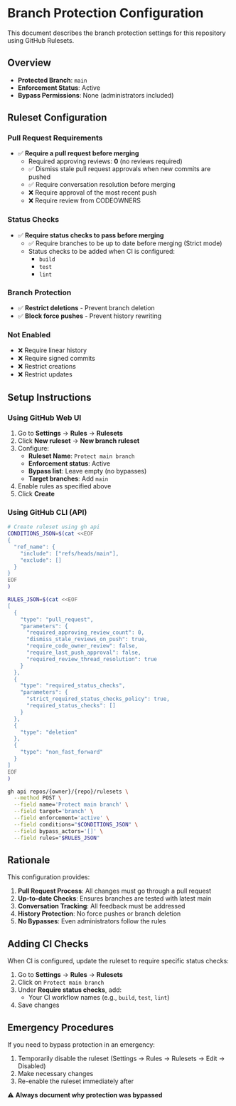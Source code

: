 # Branch Protection Configuration

This document describes the branch protection settings for this repository using GitHub Rulesets.

## Overview

- **Protected Branch**: `main`
- **Enforcement Status**: Active
- **Bypass Permissions**: None (administrators included)

## Ruleset Configuration

### Pull Request Requirements

- ✅ **Require a pull request before merging**
  - Required approving reviews: **0** (no reviews required)
  - ✅ Dismiss stale pull request approvals when new commits are pushed
  - ✅ Require conversation resolution before merging
  - ❌ Require approval of the most recent push
  - ❌ Require review from CODEOWNERS

### Status Checks

- ✅ **Require status checks to pass before merging**
  - ✅ Require branches to be up to date before merging (Strict mode)
  - Status checks to be added when CI is configured:
    - `build`
    - `test`
    - `lint`

### Branch Protection

- ✅ **Restrict deletions** - Prevent branch deletion
- ✅ **Block force pushes** - Prevent history rewriting

### Not Enabled

- ❌ Require linear history
- ❌ Require signed commits
- ❌ Restrict creations
- ❌ Restrict updates

## Setup Instructions

### Using GitHub Web UI

1. Go to **Settings** → **Rules** → **Rulesets**
2. Click **New ruleset** → **New branch ruleset**
3. Configure:
   - **Ruleset Name**: `Protect main branch`
   - **Enforcement status**: Active
   - **Bypass list**: Leave empty (no bypasses)
   - **Target branches**: Add `main`
4. Enable rules as specified above
5. Click **Create**

### Using GitHub CLI (API)

```bash
# Create ruleset using gh api
CONDITIONS_JSON=$(cat <<EOF
{
  "ref_name": {
    "include": ["refs/heads/main"],
    "exclude": []
  }
}
EOF
)

RULES_JSON=$(cat <<EOF
[
  {
    "type": "pull_request",
    "parameters": {
      "required_approving_review_count": 0,
      "dismiss_stale_reviews_on_push": true,
      "require_code_owner_review": false,
      "require_last_push_approval": false,
      "required_review_thread_resolution": true
    }
  },
  {
    "type": "required_status_checks",
    "parameters": {
      "strict_required_status_checks_policy": true,
      "required_status_checks": []
    }
  },
  {
    "type": "deletion"
  },
  {
    "type": "non_fast_forward"
  }
]
EOF
)

gh api repos/{owner}/{repo}/rulesets \
  --method POST \
  --field name='Protect main branch' \
  --field target='branch' \
  --field enforcement='active' \
  --field conditions="$CONDITIONS_JSON" \
  --field bypass_actors='[]' \
  --field rules="$RULES_JSON"
```

## Rationale

This configuration provides:

1. **Pull Request Process**: All changes must go through a pull request
2. **Up-to-date Checks**: Ensures branches are tested with latest main
3. **Conversation Tracking**: All feedback must be addressed
4. **History Protection**: No force pushes or branch deletion
5. **No Bypasses**: Even administrators follow the rules

## Adding CI Checks

When CI is configured, update the ruleset to require specific status checks:

1. Go to **Settings** → **Rules** → **Rulesets**
2. Click on `Protect main branch`
3. Under **Require status checks**, add:
   - Your CI workflow names (e.g., `build`, `test`, `lint`)
4. Save changes

## Emergency Procedures

If you need to bypass protection in an emergency:

1. Temporarily disable the ruleset (Settings → Rules → Rulesets → Edit → Disabled)
2. Make necessary changes
3. Re-enable the ruleset immediately after

⚠️ **Always document why protection was bypassed**
